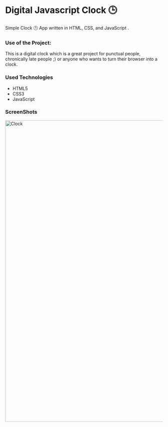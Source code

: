 
<h1>Digital Javascript Clock 🕒</h1>

<p>Simple Clock 🕒 App written in HTML, CSS, and JavaScript .</p>

### Use of the Project:

<p>This is a digital clock which is a great project for punctual people, chronically late people ;) or anyone who wants to turn their browser into a clock.</p>

<h3>Used Technologies</h3>
<ul>
  <li>HTML5</li>
  <li>CSS3</li>
  <li>JavaScript</li>
</ul>

<h3> ScreenShots </h3> 
<img width="960" alt="Clock" src="https://user-images.githubusercontent.com/64218887/124380667-8d35e480-dcdb-11eb-9241-7e5a1bdd19a6.png">
<br>




